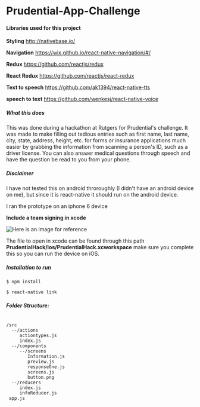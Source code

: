 # Prudential-App-Challenge

#### Libraries used for this project

**Styling**
http://nativebase.io/

**Navigation**
https://wix.github.io/react-native-navigation/#/

**Redux**
https://github.com/reactjs/redux

**React Redux**
https://github.com/reactjs/react-redux

**Text to speech**
https://github.com/ak1394/react-native-tts

**speech to text**
https://github.com/wenkesj/react-native-voice


##### What this does
This was done during a hackathon at Rutgers for Prudential's challenge. It was made to make filling out tedious entries such as first name, last name, city, state, address, height, etc.
for forms or insurance applications
much easier by grabbing the information from scanning a person's ID, such as a driver license. You can also answer medical questions through speech and have the question be read to you from your phone.


##### Disclaimer
I have not tested this on android throroughly (I didn't have an android device on me), but since it is react-native it should run on the android device.

I ran the prototype on an iphone 6 device

**Include a team signing in xcode**

![Here is an image for reference](https://cl.ly/2k2T1v082z0F)

The file to open in xcode can be found through this path **PrudentialHack/ios/PrudentialHack.xcworkspace** make sure you complete this so you can run the device on iOS.

##### Installation to run

```
$ npm install
```

```
$ react-native link
```

##### Folder Structure:

```

/src
  --/actions
     actiontypes.js
     index.js
  --/components
     --/screens
        Information.js
        preview.js
        responseOne.js
        screens.js
        button.png
  --/reducers
     index.js
     infoReducer.js
 app.js
 
```
